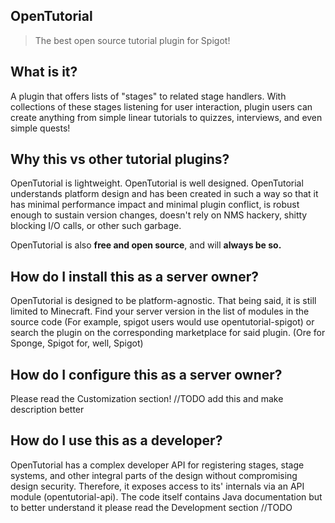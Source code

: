 ## OpenTutorial

> The best open source tutorial plugin for Spigot!

## What is it?

A plugin that offers lists of "stages" to related stage handlers. With collections of these stages listening for user
interaction, plugin users can create anything from simple linear tutorials to quizzes, interviews, and even simple 
quests!

## Why this vs other tutorial plugins?

OpenTutorial is lightweight. OpenTutorial is well designed. OpenTutorial understands platform design and has been
created in such a way so that it has minimal performance impact and minimal plugin conflict, is robust enough to
sustain version changes, doesn't rely on NMS hackery, shitty blocking I/O calls, or other such garbage.

OpenTutorial is also **free and open source**, and will **always be so.**

## How do I install this as a server owner?

OpenTutorial is designed to be platform-agnostic. That being said, it is still limited to Minecraft.
Find your server version in the list of modules in the source code (For example, spigot users would use opentutorial-spigot)
or search the plugin on the corresponding marketplace for said plugin. (Ore for Sponge, Spigot for, well, Spigot)

## How do I configure this as a server owner?

Please read the Customization section! //TODO add this and make description better

## How do I use this as a developer?

OpenTutorial has a complex developer API for registering stages, stage systems, and other integral parts of the design
without compromising design security. Therefore, it exposes access to its' internals via an API module (opentutorial-api).
The code itself contains Java documentation but to better understand it please read the Development section //TODO

